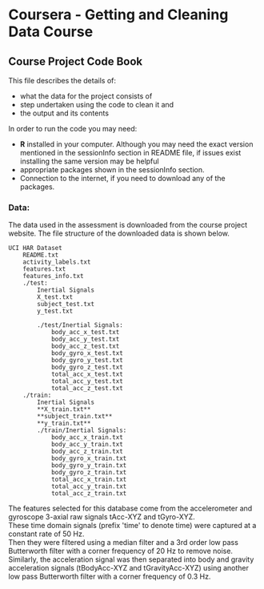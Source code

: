 # Coursera - Getting and Cleaning Data Course 
## Course Project Code Book

This file describes the details of:  
- what the data for the project consists of  
- step undertaken using the code to clean it and  
- the output and its contents  

In order to run the code you may need:  
- **R** installed in your computer. Although you may need the exact version mentioned in the sessionInfo section in README file, if issues exist installing the same version may be helpful  
- appropriate packages shown in the sessionInfo section.  
- Connection to the internet, if you need to download any of the packages.  


### Data:  
The data used in the assessment is downloaded from the course project website. The file structure of the downloaded data is shown below.  
 
```
UCI HAR Dataset
	README.txt  
	activity_labels.txt
	features.txt
	features_info.txt  
	./test:  
		Inertial Signals  
		X_test.txt
		subject_test.txt
		y_test.txt

		./test/Inertial Signals:  
			body_acc_x_test.txt  
			body_acc_y_test.txt  
			body_acc_z_test.txt  
			body_gyro_x_test.txt  
			body_gyro_y_test.txt  
			body_gyro_z_test.txt  
			total_acc_x_test.txt  
			total_acc_y_test.txt  
			total_acc_z_test.txt  
	./train:  
		Inertial Signals  
		**X_train.txt**
		**subject_train.txt**
		**y_train.txt**
		./train/Inertial Signals:
			body_acc_x_train.txt
			body_acc_y_train.txt
			body_acc_z_train.txt
			body_gyro_x_train.txt
			body_gyro_y_train.txt
			body_gyro_z_train.txt
			total_acc_x_train.txt
			total_acc_y_train.txt
			total_acc_z_train.txt
```
The features selected for this database come from the accelerometer and gyroscope 3-axial raw signals tAcc-XYZ and tGyro-XYZ.  
These time domain signals (prefix 'time' to denote time) were captured at a constant rate of 50 Hz.  
Then they were filtered using a median filter and a 3rd order low pass Butterworth filter with a corner frequency of 20 Hz to remove noise.  
Similarly, the acceleration signal was then separated into body and gravity acceleration signals (tBodyAcc-XYZ and tGravityAcc-XYZ) using
another low pass Butterworth filter with a corner frequency of 0.3 Hz.  


